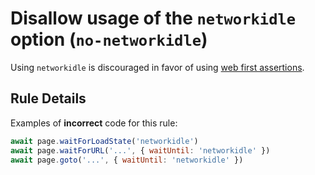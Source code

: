 # Disallow usage of the `networkidle` option (`no-networkidle`)

Using `networkidle` is discouraged in favor of using
[web first assertions](https://playwright.dev/docs/best-practices#use-web-first-assertions).

## Rule Details

Examples of **incorrect** code for this rule:

```javascript
await page.waitForLoadState('networkidle')
await page.waitForURL('...', { waitUntil: 'networkidle' })
await page.goto('...', { waitUntil: 'networkidle' })
```
